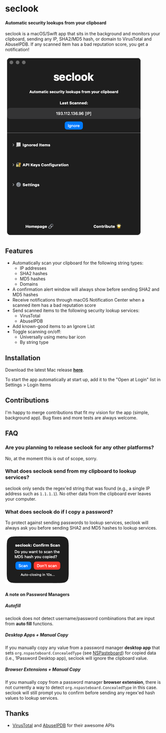 # seclook

#### Automatic security lookups from your clipboard

seclook is a macOS/Swift app that sits in the background and monitors your clipboard, sending any IP, SHA2/MD5 hash, or domain to VirusTotal and AbuseIPDB. If any scanned item has a bad reputation score, you get a notification!

![seclook UI](images/ui.png)

## Features

* Automatically scan your clipboard for the following string types:
  * IP addresses
  * SHA2 hashes
  * MD5 hashes
  * Domains
* A confirmation alert window will always show before sending SHA2 and MD5 hashes
* Receive notifications through macOS Notification Center when a scanned item has a bad reputation score
* Send scanned items to the following security lookup services:
  * VirusTotal
  * AbuseIPDB
* Add known-good items to an Ignore List
* Toggle scanning on/off:
  * Universally using menu bar icon
  * By string type

## Installation

Download the latest Mac release [**here**](https://github.com/ackatz/seclook/raw/main/Releases/seclook.dmg). 

To start the app automatically at start up, add it to the "Open at Login" list in Settings > Login Items

## Contributions

I'm happy to merge contributions that fit my vision for the app (simple, background app). Bug fixes and more tests are always welcome.

## FAQ

### Are you planning to release seclook for any other platforms?

No, at the moment this is out of scope, sorry.

### What does seclook send from my clipboard to lookup services?

seclook only sends the regex'ed string that was found (e.g., a single IP address such as `1.1.1.1`). No other data from the clipboard ever leaves your computer.

### What does seclook do if I copy a password?

To protect against sending passwords to lookup services, seclook will always ask you before sending SHA2 and MD5 hashes to lookup services.

![confirmation](images/confirm.png)

#### A note on Password Managers

##### Autofill

seclook does not detect username/password combinations that are input from **auto fill** functions.

##### Desktop Apps + Manual Copy

If you manually copy any value from a password manager **desktop app** that sets `org.nspasteboard.ConcealedType` (see [NSPasteboard](http://nspasteboard.org/)) for copied data (i.e., 1Password Desktop app), seclook will ignore the clipboard value.

##### Browser Extensions + Manual Copy

If you manually copy from a password manager **browser extension**, there is not currently a way to detect `org.nspasteboard.ConcealedType` in this case. seclook will still prompt you to confirm before sending any regex'ed hash values to lookup services.

## Thanks

* [VirusTotal](https://www.virustotal.com/) and [AbuseIPDB](https://www.abuseipdb.com/) for their awesome APIs
